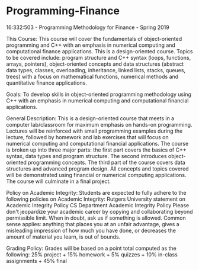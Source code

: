 # Programming-Finance
16:332:503 - Programming Methodology for Finance - Spring 2019

This Course: 
This course will cover the fundamentals of object-oriented programming and C++ with an emphasis in numerical computing and computational finance applications. This is a design-oriented course. Topics to be covered include: program structure and C++ syntax (loops, functions, arrays, pointers), object-oriented concepts and data structures (abstract data types, classes, overloading, inheritance, linked lists, stacks, queues, trees) with a focus on mathematical functions, numerical methods and quantitative finance applications.

Goals: 
To develop skills in object-oriented programming methodology using C++ with an emphasis in numerical computing and computational financial applications.

General Description: 
This is a design-oriented course that meets in a computer lab/classroom for maximum emphasis on hands-on programming. Lectures will be reinforced with small programming examples during the lecture, followed by homework and lab exercises that will focus on numerical computing and computational financial applications. The course is broken up into three major parts: the first part covers the basics of C++ syntax, data types and program structure. The second introduces object-oriented programming concepts. The third part of the course covers data structures and advanced program design. All concepts and topics covered will be demonstrated using financial or numerical computing applications. The course will culminate in a final project.

Policy on Academic Integrity:
Students are expected to fully adhere to the following policies on Academic Integrity:
Rutgers University statement on Academic Integrity Policy
CS Department Academic Integrity Policy
Please don't jeopardize your academic career by copying and collaborating beyond permissible limit. When in doubt, ask us if something is allowed. Common sense applies: anything that places you at an unfair advantage, gives a misleading impression of how much you have done, or decreases the amount of material you learn, is out of bounds.

Grading Policy:
Grades will be based on a point total computed as the following: 
25% project + 15% homework + 5% quizzes + 10% in-class assignments + 45% final
